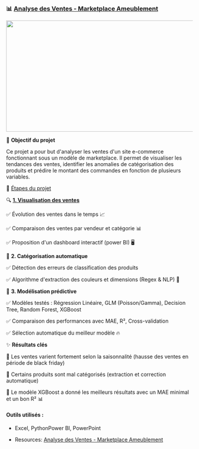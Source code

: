 ### 📊 [Analyse des Ventes - Marketplace Ameublement](https://github.com/Samadkod/Cat-gorisation-de-produits/blob/main/Cat%C3%A9gorisation%20%26%20Extraction%20de%20caract%C3%A9ristiques%20de%20produits%20%C3%A0%20partir%20du%20texte..ipynb)

<p align="center">
  <img src="https://www.bedeo.fr/wp-content/uploads/2024/03/tof-ecommerce.jpg" width="1000" height="300" />
</p>

🚀 **Objectif du projet**

Ce projet a pour but d'analyser les ventes d'un site e-commerce fonctionnant sous un modèle de marketplace. Il permet de visualiser les tendances des ventes, identifier les anomalies de catégorisation des produits et prédire le montant des commandes en fonction de plusieurs variables.


📌 [Étapes du projet](#)

🔍 [**1. Visualisation des ventes**](#)

✅ Évolution des ventes dans le temps 📈

✅ Comparaison des ventes par vendeur et catégorie 📊

✅ Proposition d'un dashboard interactif  (power BI) 🖥️

🤖 **2. Catégorisation automatique**

✅ Détection des erreurs de classification des produits

✅ Algorithme d'extraction des couleurs et dimensions (Regex & NLP) 🎨

🔢 **3. Modélisation prédictive**

✅ Modèles testés : Régression Linéaire, GLM (Poisson/Gamma), Decision Tree, Random Forest, XGBoost

✅ Comparaison des performances avec MAE, R², Cross-validation

✅ Sélection automatique du meilleur modèle 🔥

✨ **Résultats clés**

📍 Les ventes varient fortement selon la saisonnalité (hausse des ventes en période de black friday)

📍 Certains produits sont mal catégorisés (extraction et correction automatique)

📍 Le modèle XGBoost a donné les meilleurs résultats avec un MAE minimal et un bon R² 📊

#### Outils utilisés :
- Excel, PythonPower BI, PowerPoint

- Resources: [Analyse des Ventes - Marketplace Ameublement](https://github.com/Samadkod/Cat-gorisation-de-produits/blob/main/Cat%C3%A9gorisation%20%26%20Extraction%20de%20caract%C3%A9ristiques%20de%20produits%20%C3%A0%20partir%20du%20texte..ipynb)
